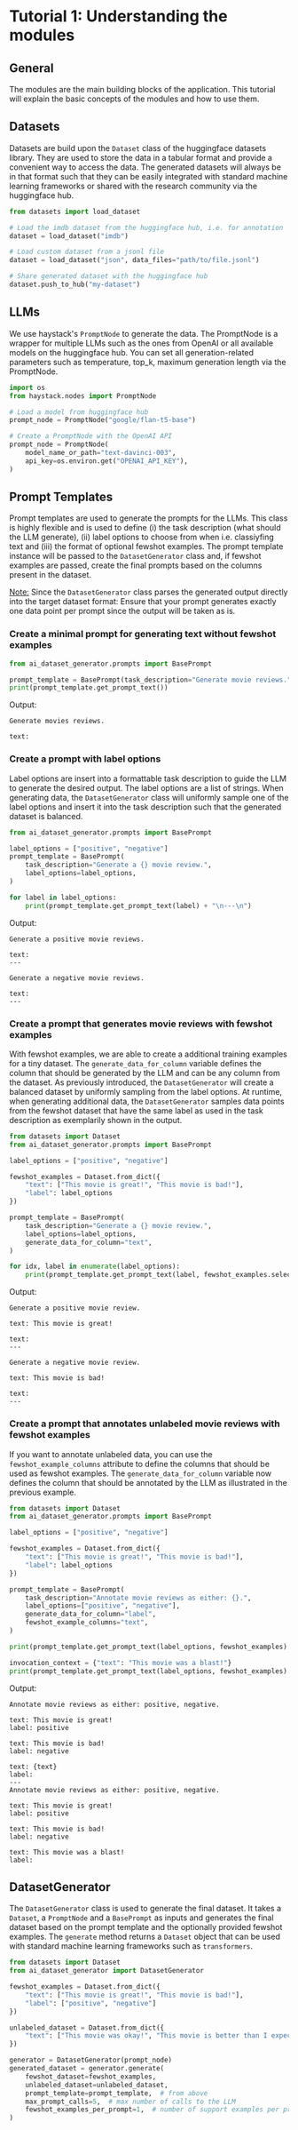 # Tutorial 1: Understanding the modules

## General

The modules are the main building blocks of the application. This tutorial will explain the basic concepts of the 
modules and how to use them.

## Datasets

Datasets are build upon the `Dataset` class of the huggingface datasets library. They are used to store the data in a 
tabular format and provide a convenient way to access the data. The generated datasets will always be in that format such
that they can be easily integrated with standard machine learning frameworks or shared with the research community via 
the huggingface hub.

```python
from datasets import load_dataset

# Load the imdb dataset from the huggingface hub, i.e. for annotation
dataset = load_dataset("imdb")

# Load custom dataset from a jsonl file
dataset = load_dataset("json", data_files="path/to/file.jsonl")

# Share generated dataset with the huggingface hub
dataset.push_to_hub("my-dataset")
```

## LLMs
We use haystack's `PromptNode` to generate the data. The PromptNode is a wrapper for multiple LLMs such as the ones
from OpenAI or all available models on the huggingface hub. You can set all generation-related parameters such as 
temperature, top_k, maximum generation length via the PromptNode.

```python
import os
from haystack.nodes import PromptNode

# Load a model from huggingface hub
prompt_node = PromptNode("google/flan-t5-base")

# Create a PromptNode with the OpenAI API
prompt_node = PromptNode(
    model_name_or_path="text-davinci-003",
    api_key=os.environ.get("OPENAI_API_KEY"),
)
```

## Prompt Templates

Prompt templates are used to generate the prompts for the LLMs. This class is highly flexible and is used to define (i)
the task description (what should the LLM generate), (ii) label options to choose from when i.e. classiyfing text and 
(iii) the format of optional fewshot examples. The prompt template instance will be passed to the `DatasetGenerator` 
class and, if fewshot examples are passed, create the final prompts based on the columns present in the dataset.

<ins>Note:</ins> Since the `DatasetGenerator` class parses the generated output directly into the target dataset format: Ensure that
your prompt generates exactly one data point per prompt since the output will be taken as is.

### Create a minimal prompt for generating text without fewshot examples

```python
from ai_dataset_generator.prompts import BasePrompt

prompt_template = BasePrompt(task_description="Generate movie reviews.")
print(prompt_template.get_prompt_text())
```
Output:
```console
Generate movies reviews.

text: 
```

### Create a prompt with label options
Label options are insert into a formattable task description to guide the LLM to generate the desired output. The label 
options are a list of strings. When generating data, the `DatasetGenerator` class will uniformly sample
one of the label options and insert it into the task description such that the generated dataset is balanced.

```python
from ai_dataset_generator.prompts import BasePrompt

label_options = ["positive", "negative"]
prompt_template = BasePrompt(
    task_description="Generate a {} movie review.",
    label_options=label_options,
)

for label in label_options:
    print(prompt_template.get_prompt_text(label) + "\n---\n")
```
Output:
```console
Generate a positive movie reviews.

text:
---

Generate a negative movie reviews.

text: 
---
```

### Create a prompt that generates movie reviews with fewshot examples

With fewshot examples, we are able to create a additional training examples for a tiny dataset. The 
`generate_data_for_column` variable defines the column that should be generated by the LLM and can be any column from 
the dataset. As previously introduced, the `DatasetGenerator` will create a balanced dataset by uniformly sampling from 
the label options. At runtime, when generating additional data, the `DatasetGenerator` samples data points from the 
fewshot dataset that have the same label as used in the task description as exemplarily shown in the output.

```python
from datasets import Dataset
from ai_dataset_generator.prompts import BasePrompt

label_options = ["positive", "negative"]

fewshot_examples = Dataset.from_dict({
    "text": ["This movie is great!", "This movie is bad!"],
    "label": label_options
})

prompt_template = BasePrompt(
    task_description="Generate a {} movie review.",
    label_options=label_options,
    generate_data_for_column="text",
)

for idx, label in enumerate(label_options):
    print(prompt_template.get_prompt_text(label, fewshot_examples.select([idx])) + "\n---\n")
```

Output:
```console
Generate a positive movie review.

text: This movie is great!

text: 
---

Generate a negative movie review.

text: This movie is bad!

text: 
---
```

### Create a prompt that annotates unlabeled movie reviews with fewshot examples
If you want to annotate unlabeled data, you can use the `fewshot_example_columns` attribute to define the columns that
should be used as fewshot examples. The `generate_data_for_column` variable now defines the column that should be 
annotated by the LLM as illustrated in the previous example.

```python
from datasets import Dataset
from ai_dataset_generator.prompts import BasePrompt

label_options = ["positive", "negative"]

fewshot_examples = Dataset.from_dict({
    "text": ["This movie is great!", "This movie is bad!"],
    "label": label_options
})

prompt_template = BasePrompt(
    task_description="Annotate movie reviews as either: {}.",
    label_options=["positive", "negative"],
    generate_data_for_column="label",
    fewshot_example_columns="text",
)

print(prompt_template.get_prompt_text(label_options, fewshot_examples) + "\n---")

invocation_context = {"text": "This movie was a blast!"}
print(prompt_template.get_prompt_text(label_options, fewshot_examples).format(**invocation_context))
```

Output:
```console
Annotate movie reviews as either: positive, negative.

text: This movie is great!
label: positive

text: This movie is bad!
label: negative

text: {text}
label: 
---
Annotate movie reviews as either: positive, negative.

text: This movie is great!
label: positive

text: This movie is bad!
label: negative

text: This movie was a blast!
label: 
```

## DatasetGenerator

The `DatasetGenerator` class is used to generate the final dataset. It takes a `Dataset`, a `PromptNode` and a 
`BasePrompt` as inputs and generates the final dataset based on the prompt template and the optionally provided
fewshot examples. The `generate` method returns a `Dataset` object that can be used with standard machine learning
frameworks such as `transformers`.

```python
from datasets import Dataset
from ai_dataset_generator import DatasetGenerator

fewshot_examples = Dataset.from_dict({
    "text": ["This movie is great!", "This movie is bad!"],
    "label": ["positive", "negative"]
})

unlabeled_dataset = Dataset.from_dict({
    "text": ["This movie was okay!", "This movie is better than I expected!"],
})

generator = DatasetGenerator(prompt_node)
generated_dataset = generator.generate(
    fewshot_dataset=fewshot_examples,
    unlabeled_dataset=unlabeled_dataset,
    prompt_template=prompt_template,  # from above
    max_prompt_calls=5,  # max number of calls to the LLM
    fewshot_examples_per_prompt=1,  # number of support examples per prompt
)
```